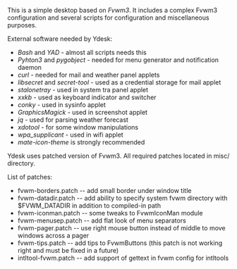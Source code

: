 This is a simple desktop based on *Fvwm3*. 
It includes a complex Fvwm3 configuration and several scripts for configuration and miscellaneous purposes.

External software needed by Ydesk:
- *Bash* and *YAD* - almost all scripts needs this
- *Pyhton3* and *pygobject* - needed for menu generator and notification daemon
- *curl* - needed for mail and weather panel applets
- *libsecret* and *secret-tool* - used as a credential storage for mail applet
- *stalonetray* - used in system tra panel applet
- *xxkb* - used as keyboard indicator and switcher
- *conky* - used in sysinfo applet
- *GraphicsMagick* - used in screenshot applet
- *jq* - used for parsing weather forecast
- *xdotool* - for some window manipulations
- *wpa_supplicant* - used in wifi applet
- *mate-icon-theme* is strongly recommended

Ydesk uses patched version of Fvwm3.
All required patches located in misc/ directory.

List of patches:
- fvwm-borders.patch -- add small border under window title
- fvwm-datadir.patch -- add ability to specify system fvwm directory with $FVWM_DATADIR in addition to compiled-in path
- fvwm-iconman.patch -- some tweaks to FvwmIconMan module
- fvwm-menusep.patch -- add flat look of menu separators
- fvwm-pager.patch -- use right mouse button instead of middle to move windows across a pager
- fvwm-tips.patch -- add tips to FvwmButtons (this patch is not working right and must be fixed in a future)
- intltool-fvwm.patch -- add support of gettext in fvwm config for intltools
